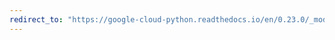 ```yaml
---
redirect_to: "https://google-cloud-python.readthedocs.io/en/0.23.0/_modules/google/cloud/bigtable/cluster.html"
---
```

